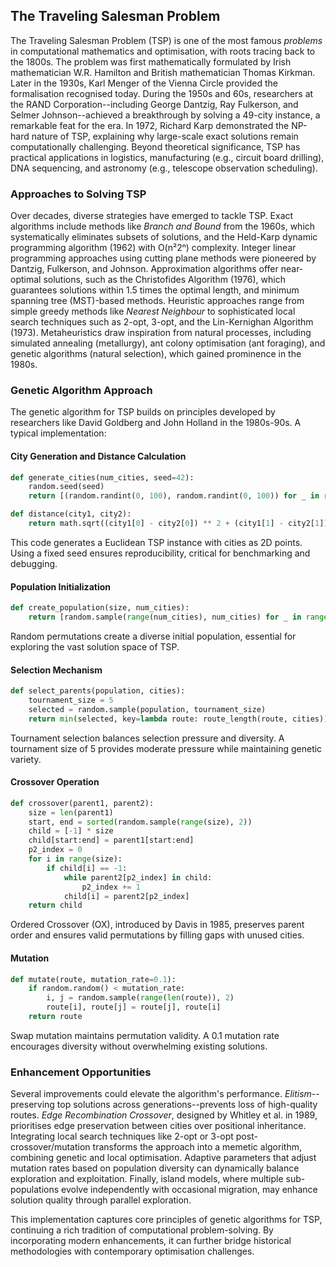 
## The Traveling Salesman Problem

The Traveling Salesman Problem (TSP) is one of the most famous *problems* in computational
mathematics and optimisation, with roots tracing back to the 1800s. The problem was first
mathematically formulated by Irish mathematician W.R. Hamilton and British mathematician
Thomas Kirkman. Later in the 1930s, Karl Menger of the Vienna Circle provided the formalisation
recognised today. During the 1950s and 60s, researchers at the RAND Corporation--including
George Dantzig, Ray Fulkerson, and Selmer Johnson--achieved a breakthrough by solving a
49-city instance, a remarkable feat for the era. In 1972, Richard Karp demonstrated the
NP-hard nature of TSP, explaining why large-scale exact solutions remain computationally
challenging. Beyond theoretical significance, TSP has practical applications in logistics,
manufacturing (e.g., circuit board drilling), DNA sequencing, and astronomy (e.g.,
telescope observation scheduling).


### Approaches to Solving TSP

Over decades, diverse strategies have emerged to tackle TSP. Exact algorithms include
methods like *Branch and Bound* from the 1960s, which systematically eliminates subsets
of solutions, and the Held-Karp dynamic programming algorithm (1962) with O(n²2ⁿ)
complexity. Integer linear programming approaches using cutting plane methods were
pioneered by Dantzig, Fulkerson, and Johnson. Approximation algorithms offer near-optimal
solutions, such as the Christofides Algorithm (1976), which guarantees solutions within
1.5 times the optimal length, and minimum spanning tree (MST)-based methods. Heuristic
approaches range from simple greedy methods like *Nearest Neighbour* to sophisticated
local search techniques such as 2-opt, 3-opt, and the Lin-Kernighan Algorithm (1973).
Metaheuristics draw inspiration from natural processes, including simulated annealing
(metallurgy), ant colony optimisation (ant foraging), and genetic algorithms (natural
selection), which gained prominence in the 1980s.


### Genetic Algorithm Approach

The genetic algorithm for TSP builds on principles developed by researchers like David
Goldberg and John Holland in the 1980s-90s. A typical implementation:


#### City Generation and Distance Calculation

```python
def generate_cities(num_cities, seed=42):
    random.seed(seed)
    return [(random.randint(0, 100), random.randint(0, 100)) for _ in range(num_cities)]

def distance(city1, city2):
    return math.sqrt((city1[0] - city2[0]) ** 2 + (city1[1] - city2[1]) ** 2)
```

This code generates a Euclidean TSP instance with cities as 2D points. Using a fixed
seed ensures reproducibility, critical for benchmarking and debugging.


#### Population Initialization

```python
def create_population(size, num_cities):
    return [random.sample(range(num_cities), num_cities) for _ in range(size)]
```

Random permutations create a diverse initial population, essential for exploring the
vast solution space of TSP.


#### Selection Mechanism

```python
def select_parents(population, cities):
    tournament_size = 5
    selected = random.sample(population, tournament_size)
    return min(selected, key=lambda route: route_length(route, cities))
```

Tournament selection balances selection pressure and diversity. A tournament size of
5 provides moderate pressure while maintaining genetic variety.


#### Crossover Operation

```python
def crossover(parent1, parent2):
    size = len(parent1)
    start, end = sorted(random.sample(range(size), 2))
    child = [-1] * size
    child[start:end] = parent1[start:end]
    p2_index = 0
    for i in range(size):
        if child[i] == -1:
            while parent2[p2_index] in child:
                p2_index += 1
            child[i] = parent2[p2_index]
    return child
```

Ordered Crossover (OX), introduced by Davis in 1985, preserves parent order and
ensures valid permutations by filling gaps with unused cities.


#### Mutation

```python
def mutate(route, mutation_rate=0.1):
    if random.random() < mutation_rate:
        i, j = random.sample(range(len(route)), 2)
        route[i], route[j] = route[j], route[i]
    return route
```

Swap mutation maintains permutation validity. A 0.1 mutation rate encourages diversity
without overwhelming existing solutions.


### Enhancement Opportunities

Several improvements could elevate the algorithm's performance. *Elitism*--preserving top
solutions across generations--prevents loss of high-quality routes. *Edge Recombination Crossover*,
designed by Whitley et al. in 1989, prioritises edge preservation between cities over
positional inheritance. Integrating local search techniques like 2-opt or 3-opt post-crossover/mutation
transforms the approach into a memetic algorithm, combining genetic and local optimisation.
Adaptive parameters that adjust mutation rates based on population diversity can dynamically
balance exploration and exploitation. Finally, island models, where multiple sub-populations
evolve independently with occasional migration, may enhance solution quality through parallel
exploration.

This implementation captures core principles of genetic algorithms for TSP, continuing a rich
tradition of computational problem-solving. By incorporating modern enhancements, it can
further bridge historical methodologies with contemporary optimisation challenges.
